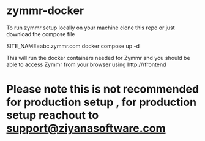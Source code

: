 # zymmr-docker

To run zymmr setup locally on your machine clone this repo or just download the compose file 

SITE_NAME=abc.zymmr.com docker compose up -d 

This will run the docker containers needed for Zymmr and you should be able to access Zymmr from your browser using http://<server ip>/frontend


# Please note this is not recommended for production setup , for production setup reachout to support@ziyanasoftware.com
